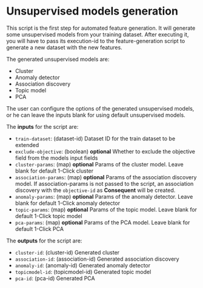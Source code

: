 # Unsupervised models generation

This script is the first step for automated feature generation. It
will generate some unsupervised models from your training
dataset. After executing it, you will have to pass its execution-id to
the feature-generation script to generate a new dataset with the new
features.

The generated unsupervised models are:

* Cluster
* Anomaly detector
* Association discovery
* Topic model
* PCA

The user can configure the options of the generated unsupervised
models, or he can leave the inputs blank for using default
unsupervised models.

The **inputs** for the script are:

* `train-dataset`: (dataset-id) Dataset ID for the train dataset to be extended
* `exclude-objective`: (boolean) **optional** Whether to exclude the objective field from the models input fields
* `cluster-params`: (map) **optional** Params of the cluster model. Leave blank for default 1-Click cluster
* `association-params`: (map) **optional** Params of the association discovery model. If association-params is not passed to the script, an association discovery with the `objective-id` as **Consequent** will be created.
* `anomaly-params`: (map) **optional** Params of the anomaly detector. Leave blank for default 1-Click anomaly detector
* `topic-params`: (map) **optional** Params of the topic model. Leave blank for default 1-Click topic model
* `pca-params`: (map) **optional** Params of the PCA model. Leave blank for default 1-Click PCA

The **outputs** for the script are:
* `cluster-id`: (cluster-id) Generated cluster
* `association-id`: (association-id) Generated association discovery
* `anomaly-id`: (anomaly-id) Generated anomaly detector
* `topicmodel-id`: (topicmodel-id) Generated topic model
* `pca-id`: (pca-id) Generated PCA

